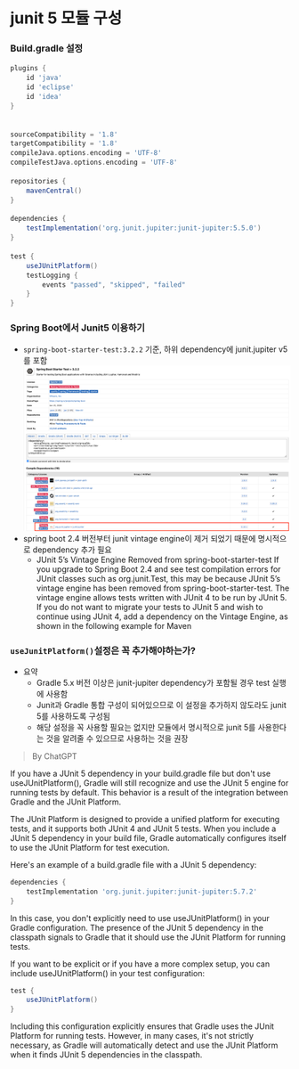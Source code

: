 # junit 5 모듈 구성

### Build.gradle 설정
```groovy
plugins {
    id 'java'
    id 'eclipse'
    id 'idea'
}


sourceCompatibility = '1.8'
targetCompatibility = '1.8'
compileJava.options.encoding = 'UTF-8'
compileTestJava.options.encoding = 'UTF-8'

repositories {
    mavenCentral()
}

dependencies {
    testImplementation('org.junit.jupiter:junit-jupiter:5.5.0')
}

test {
    useJUnitPlatform()
    testLogging {
        events "passed", "skipped", "failed"
    }
}
```

### Spring Boot에서 Junit5 이용하기
- `spring-boot-starter-test:3.2.2` 기준, 하위 dependency에 junit.jupiter v5를 포함
    ![img.png](img/junit설정.png)
- spring boot 2.4 버전부터 junit vintage engine이 제거 되었기 때문에 명시적으로 dependency 추가 필요
  - JUnit 5’s Vintage Engine Removed from spring-boot-starter-test
    If you upgrade to Spring Boot 2.4 and see test compilation errors for JUnit classes such as org.junit.Test, this may be because JUnit 5’s vintage engine has been removed from spring-boot-starter-test. The vintage engine allows tests written with JUnit 4 to be run by JUnit 5. If you do not want to migrate your tests to JUnit 5 and wish to continue using JUnit 4, add a dependency on the Vintage Engine, as shown in the following example for Maven


### `useJunitPlatform()`설정은 꼭 추가해야하는가?

- 요약
  - Gradle 5.x 버전 이상은 junit-jupiter dependency가 포함될 경우 test 실행에 사용함
  - Junit과 Gradle 통합 구성이 되어있으므로 이 설정을 추가하지 않도라도 junit 5를 사용하도록 구성됨
  - 해당 설정을 꼭 사용할 필요는 없지만 모듈에서 명시적으로 junit 5를 사용한다는 것을 알려줄 수 있으므로 사용하는 것을 권장 

> By ChatGPT
> 
If you have a JUnit 5 dependency in your build.gradle file but don't use useJUnitPlatform(), Gradle will still recognize and use the JUnit 5 engine for running tests by default. This behavior is a result of the integration between Gradle and the JUnit Platform.

The JUnit Platform is designed to provide a unified platform for executing tests, and it supports both JUnit 4 and JUnit 5 tests. When you include a JUnit 5 dependency in your build file, Gradle automatically configures itself to use the JUnit Platform for test execution.

Here's an example of a build.gradle file with a JUnit 5 dependency:

```groovy
dependencies {
    testImplementation 'org.junit.jupiter:junit-jupiter:5.7.2'
}
```
In this case, you don't explicitly need to use useJUnitPlatform() in your Gradle configuration. The presence of the JUnit 5 dependency in the classpath signals to Gradle that it should use the JUnit Platform for running tests.

If you want to be explicit or if you have a more complex setup, you can include useJUnitPlatform() in your test configuration:

```groovy
test {
    useJUnitPlatform()
}
```
Including this configuration explicitly ensures that Gradle uses the JUnit Platform for running tests. However, in many cases, it's not strictly necessary, as Gradle will automatically detect and use the JUnit Platform when it finds JUnit 5 dependencies in the classpath.






